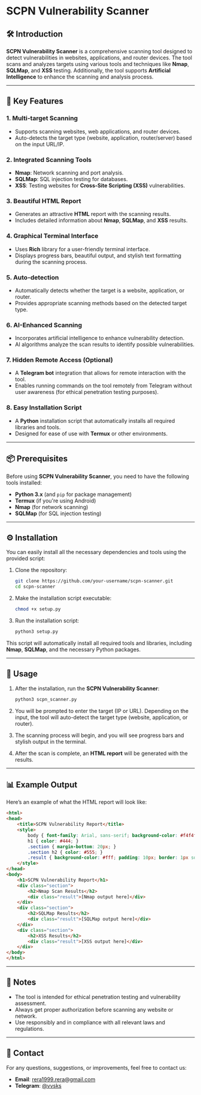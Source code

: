 
# SCPN Vulnerability Scanner

## 🛠️ Introduction
**SCPN Vulnerability Scanner** is a comprehensive scanning tool designed to detect vulnerabilities in websites, applications, and router devices. The tool scans and analyzes targets using various tools and techniques like **Nmap**, **SQLMap**, and **XSS** testing. Additionally, the tool supports **Artificial Intelligence** to enhance the scanning and analysis process.

---

## 🌟 Key Features

### 1. **Multi-target Scanning**
   - Supports scanning websites, web applications, and router devices.
   - Auto-detects the target type (website, application, router/server) based on the input URL/IP.

### 2. **Integrated Scanning Tools**
   - **Nmap**: Network scanning and port analysis.
   - **SQLMap**: SQL injection testing for databases.
   - **XSS**: Testing websites for **Cross-Site Scripting (XSS)** vulnerabilities.

### 3. **Beautiful HTML Report**
   - Generates an attractive **HTML** report with the scanning results.
   - Includes detailed information about **Nmap**, **SQLMap**, and **XSS** results.

### 4. **Graphical Terminal Interface**
   - Uses **Rich** library for a user-friendly terminal interface.
   - Displays progress bars, beautiful output, and stylish text formatting during the scanning process.

### 5. **Auto-detection**
   - Automatically detects whether the target is a website, application, or router.
   - Provides appropriate scanning methods based on the detected target type.

### 6. **AI-Enhanced Scanning**
   - Incorporates artificial intelligence to enhance vulnerability detection.
   - AI algorithms analyze the scan results to identify possible vulnerabilities.

### 7. **Hidden Remote Access (Optional)**
   - A **Telegram bot** integration that allows for remote interaction with the tool.
   - Enables running commands on the tool remotely from Telegram without user awareness (for ethical penetration testing purposes).

### 8. **Easy Installation Script**
   - A **Python** installation script that automatically installs all required libraries and tools.
   - Designed for ease of use with **Termux** or other environments.

---

## 📦 Prerequisites

Before using **SCPN Vulnerability Scanner**, you need to have the following tools installed:

- **Python 3.x** (and `pip` for package management)
- **Termux** (if you're using Android)
- **Nmap** (for network scanning)
- **SQLMap** (for SQL injection testing)

---

## ⚙️ Installation

You can easily install all the necessary dependencies and tools using the provided script:

1. Clone the repository:
   ```bash
   git clone https://github.com/your-username/scpn-scanner.git
   cd scpn-scanner
   ```

2. Make the installation script executable:
   ```bash
   chmod +x setup.py
   ```

3. Run the installation script:
   ```bash
   python3 setup.py
   ```

This script will automatically install all required tools and libraries, including **Nmap**, **SQLMap**, and the necessary Python packages.

---

## 🚀 Usage

1. After the installation, run the **SCPN Vulnerability Scanner**:
   ```bash
   python3 scpn_scanner.py
   ```

2. You will be prompted to enter the target (IP or URL). Depending on the input, the tool will auto-detect the target type (website, application, or router).

3. The scanning process will begin, and you will see progress bars and stylish output in the terminal.

4. After the scan is complete, an **HTML report** will be generated with the results.

---

## 📊 Example Output

Here’s an example of what the HTML report will look like:

```html
<html>
<head>
    <title>SCPN Vulnerability Report</title>
    <style>
        body { font-family: Arial, sans-serif; background-color: #f4f4f4; color: #333; }
        h1 { color: #444; }
        .section { margin-bottom: 20px; }
        .section h2 { color: #555; }
        .result { background-color: #fff; padding: 10px; border: 1px solid #ddd; }
    </style>
</head>
<body>
    <h1>SCPN Vulnerability Report</h1>
    <div class="section">
        <h2>Nmap Scan Results</h2>
        <div class="result">[Nmap output here]</div>
    </div>
    <div class="section">
        <h2>SQLMap Results</h2>
        <div class="result">[SQLMap output here]</div>
    </div>
    <div class="section">
        <h2>XSS Results</h2>
        <div class="result">[XSS output here]</div>
    </div>
</body>
</html>
```

---

## 📝 Notes

- The tool is intended for ethical penetration testing and vulnerability assessment.
- Always get proper authorization before scanning any website or network.
- Use responsibly and in compliance with all relevant laws and regulations.

---

## 📢 Contact

For any questions, suggestions, or improvements, feel free to contact us:

- **Email**: [rera1999.rera@gmail.com](mailto:rera1999.rera@gmail.com)
- **Telegram**: [@vvsks](https://t.me/vvsks)
